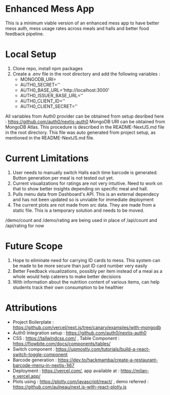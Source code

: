 # Enhanced Mess App
This is a minimum viable version of an enhanced mess app to have better mess auth, mess usage rates across meals and halls and better food feedback pipeline.

# Local Setup
1. Clone repo, install npm packages
2. Create a .env file in the root directory and add the following variables :
    * MONGODB_URI=
    * AUTH0_SECRET=''
    * AUTH0_BASE_URL='http://localhost:3000'
    * AUTH0_ISSUER_BASE_URL=''
    * AUTH0_CLIENT_ID=''
    * AUTH0_CLIENT_SECRET=''

All variables from Auth0 provider can be obtained from setup desribed here : https://github.com/auth0/nextjs-auth0
MongoDB URI can be obtained from MongoDB Atlas. This procedure is described in the README-NextJS.md file in the root directory.
This file was auto generated from project setup, as mentioned in the README-NextJS.md file.

# Current Limitations 
1. User needs to manually switch Halls each time barcode is generated. Button generation per meal is not tested out yet.
2. Current visualizations for ratings are not very intuitive. Need to work on that to show better insights depending on specific meal and hall.
3. Pulls menu data from Dashboard's API. This is an external dependecy and has not been updated so is unviable for immediate deployment
4. The current plots are not made from src data. They are made from a static file. This is a temporary solution and needs to be moved. 

/demo/count and /demo/rating are being used in place of /api/count and /api/rating for now
# Future Scope 
1. Hope to eliminate need for carrying ID cards to mess. This system can be made to be more secure than just ID card number very easily
2. Better Feedback visualizations, possibly per item instead of a meal as a whole would help caterers to make better decisions
3. With information about the nutrition content of various items, can help students track their own consumption to be healthier

# Attributions
* Project Boilerplate : https://github.com/vercel/next.js/tree/canary/examples/with-mongodb
* Auth0 Integration setup : https://github.com/auth0/nextjs-auth0
* CSS : https://tailwindcss.com/ , Table Component : https://flowbite.com/docs/components/tables/
* Switch component : https://upmostly.com/tutorials/build-a-react-switch-toggle-component
* Barcode generation : https://dev.to/hackmamba/create-a-restaurant-barcode-menu-in-nextjs-1i67
* Deployment : https://vercel.com/, app available at : https://milan-e.vercel.app/
* Plots using : https://plotly.com/javascript/react/ , demo referred : https://github.com/aulneau/next.js-with-react-plotly.js

